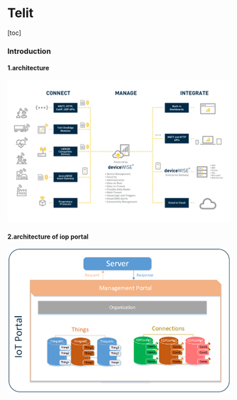 # Telit

[toc]

### Introduction

#### 1.architecture
![](./imgs/overview_01.jpg)

#### 2.architecture of iop portal
![](./imgs/overview_02.png)
